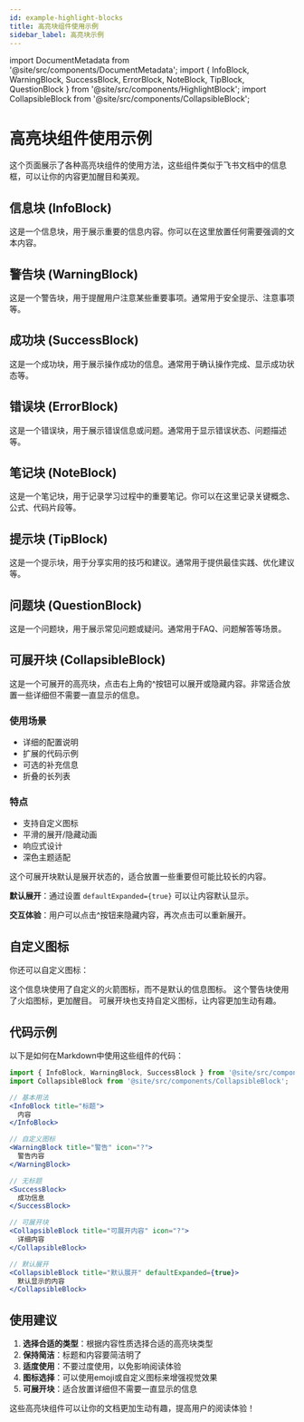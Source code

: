 ```yaml
---
id: example-highlight-blocks
title: 高亮块组件使用示例
sidebar_label: 高亮块示例
---
```


import DocumentMetadata from '@site/src/components/DocumentMetadata';
import { 
  InfoBlock, 
  WarningBlock, 
  SuccessBlock, 
  ErrorBlock, 
  NoteBlock, 
  TipBlock, 
  QuestionBlock 
} from '@site/src/components/HighlightBlock';
import CollapsibleBlock from '@site/src/components/CollapsibleBlock';

# 高亮块组件使用示例

<DocumentMetadata />

这个页面展示了各种高亮块组件的使用方法，这些组件类似于飞书文档中的信息框，可以让你的内容更加醒目和美观。

## 信息块 (InfoBlock)

<InfoBlock title="重要信息">
  这是一个信息块，用于展示重要的信息内容。你可以在这里放置任何需要强调的文本内容。
</InfoBlock>

## 警告块 (WarningBlock)

<WarningBlock title="注意事项">
  这是一个警告块，用于提醒用户注意某些重要事项。通常用于安全提示、注意事项等。
</WarningBlock>

## 成功块 (SuccessBlock)

<SuccessBlock title="操作成功">
  这是一个成功块，用于展示操作成功的信息。通常用于确认操作完成、显示成功状态等。
</SuccessBlock>

## 错误块 (ErrorBlock)

<ErrorBlock title="错误提示">
  这是一个错误块，用于展示错误信息或问题。通常用于显示错误状态、问题描述等。
</ErrorBlock>

## 笔记块 (NoteBlock)

<NoteBlock title="学习笔记">
  这是一个笔记块，用于记录学习过程中的重要笔记。你可以在这里记录关键概念、公式、代码片段等。
</NoteBlock>

## 提示块 (TipBlock)

<TipBlock title="实用技巧">
  这是一个提示块，用于分享实用的技巧和建议。通常用于提供最佳实践、优化建议等。
</TipBlock>

## 问题块 (QuestionBlock)

<QuestionBlock title="常见问题">
  这是一个问题块，用于展示常见问题或疑问。通常用于FAQ、问题解答等场景。
</QuestionBlock>

## 可展开块 (CollapsibleBlock)

<CollapsibleBlock title="点击展开查看详细内容" icon="?">
  这是一个可展开的高亮块，点击右上角的^按钮可以展开或隐藏内容。非常适合放置一些详细但不需要一直显示的信息。
  
  ### 使用场景
  - 详细的配置说明
  - 扩展的代码示例
  - 可选的补充信息
  - 折叠的长列表
  
  ### 特点
  - 支持自定义图标
  - 平滑的展开/隐藏动画
  - 响应式设计
  - 深色主题适配
</CollapsibleBlock>

<CollapsibleBlock title="默认展开的内容" icon="?" defaultExpanded={true}>
  这个可展开块默认是展开状态的，适合放置一些重要但可能比较长的内容。
  
  **默认展开**：通过设置 `defaultExpanded={true}` 可以让内容默认显示。
  
  **交互体验**：用户可以点击^按钮来隐藏内容，再次点击可以重新展开。
</CollapsibleBlock>

## 自定义图标

你还可以自定义图标：

<InfoBlock title="自定义图标" icon="?">
  这个信息块使用了自定义的火箭图标，而不是默认的信息图标。
</InfoBlock>

<WarningBlock title="自定义警告" icon="?">
  这个警告块使用了火焰图标，更加醒目。
</WarningBlock>

<CollapsibleBlock title="自定义图标" icon="?">
  可展开块也支持自定义图标，让内容更加生动有趣。
</CollapsibleBlock>

## 代码示例

以下是如何在Markdown中使用这些组件的代码：

```jsx
import { InfoBlock, WarningBlock, SuccessBlock } from '@site/src/components/HighlightBlock';
import CollapsibleBlock from '@site/src/components/CollapsibleBlock';

// 基本用法
<InfoBlock title="标题">
  内容
</InfoBlock>

// 自定义图标
<WarningBlock title="警告" icon="?">
  警告内容
</WarningBlock>

// 无标题
<SuccessBlock>
  成功信息
</SuccessBlock>

// 可展开块
<CollapsibleBlock title="可展开内容" icon="?">
  详细内容
</CollapsibleBlock>

// 默认展开
<CollapsibleBlock title="默认展开" defaultExpanded={true}>
  默认显示的内容
</CollapsibleBlock>
```

## 使用建议

1. **选择合适的类型**：根据内容性质选择合适的高亮块类型
2. **保持简洁**：标题和内容要简洁明了
3. **适度使用**：不要过度使用，以免影响阅读体验
4. **图标选择**：可以使用emoji或自定义图标来增强视觉效果
5. **可展开块**：适合放置详细但不需要一直显示的信息

这些高亮块组件可以让你的文档更加生动有趣，提高用户的阅读体验！
